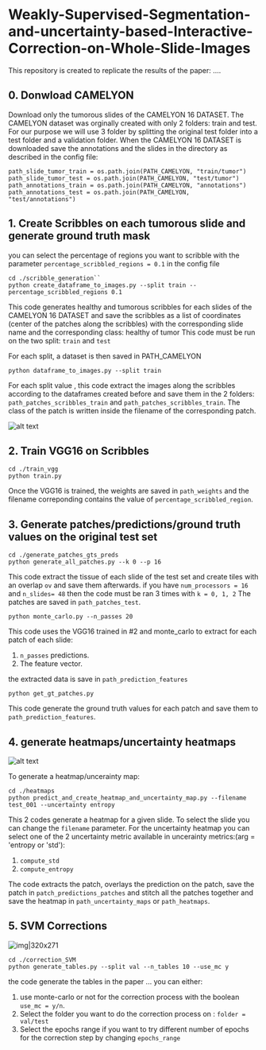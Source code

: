 # Weakly-Supervised-Segmentation-and-uncertainty-based-Interactive-Correction-on-Whole-Slide-Images


This repository is created to replicate the results of the paper: ....

## 0. Donwload CAMELYON

Download only the tumorous slides of the CAMELYON 16 DATASET.
The CAMELYON dataset was orginally created with only 2 folders: train and test.
For our purpose we will use 3 folder by splitting the original test folder into a test folder and a validation folder.
When the CAMELYON 16 DATASET is downloaded save the annotations and the slides in the directory as described in the config file:

```
path_slide_tumor_train = os.path.join(PATH_CAMELYON, "train/tumor")
path_slide_tumor_test = os.path.join(PATH_CAMELYON, "test/tumor")
path_annotations_train = os.path.join(PATH_CAMELYON, "annotations")
path_annotations_test = os.path.join(PATH_CAMELYON, "test/annotations")
```

## 1. Create Scribbles on each tumorous slide and generate ground truth mask

you can select the percentage of regions you want to scribble with the parameter ```percentage_scribbled_regions = 0.1``` in the config file 
```
cd ./scribble_generation``
python create_dataframe_to_images.py --split train --percentage_scribbled_regions 0.1
```
This code generates healthy and tumorous scribbles for each slides of the CAMELYON 16 DATASET and save the scribbles as a list of coordinates (center of the patches along the scribbles)  with the corresponding slide name and the corresponding class: healthy of tumor
This code must be run on the two split: ```train``` and ```test```

For each split, a dataset is then saved in PATH_CAMELYON

```
python dataframe_to_images.py --split train
```
For each split value , this code extract the images along the scribbles according to the dataframes created before and save them in the 2 folders:
```path_patches_scribbles_train``` and ```path_patches_scribbles_train```.
The class of the patch is written inside the filename of the corresponding patch.

![alt text](./images_git/scribble_process.png)

## 2. Train VGG16 on Scribbles

```
cd ./train_vgg
python train.py
```

Once the VGG16 is trained, the weights are saved in ```path_weights``` and the filename correponding contains the value of ```percentage_scribbled_region```.

## 3. Generate patches/predictions/ground truth values on the original test set

```
cd ./generate_patches_gts_preds
python generate_all_patches.py --k 0 --p 16
```

This code extract the tissue of each slide of the test set and create tiles with an overlap ```ov``` and save them afterwards.
if you have ```num_processors = 16``` and ```n_slides= 48``` then the code must be ran 3 times with ```k = 0, 1, 2```
The patches are saved in ```path_patches_test```.

```
python monte_carlo.py --n_passes 20
```

This code uses the VGG16 trained in #2 and monte_carlo to extract for each patch of each slide:

1.   ```n_passes``` predictions.
2.   The feature vector.

the extracted data is save in ```path_prediction_features```


```
python get_gt_patches.py
```

This code generate the ground truth values for each patch and save them to  ```path_prediction_features```.

## 4. generate heatmaps/uncertainty heatmaps
![alt text](./images_git/uncertainty.png)

To generate a heatmap/uncerainty map:

```
cd ./heatmaps
python predict_and_create_heatmap_and_uncertainty_map.py --filename test_001 --uncertainty entropy
```

This 2 codes generate a heatmap for a given slide. To select the slide you can change the ```filename``` parameter.
For the uncertainty heatmap you can select one of the 2  uncertainty metric available in uncerainty metrics:(arg = 'entropy or 'std'):

1. ```compute_std```
2. ```compute_entropy```

The code extracts the patch, overlays the prediction on the patch, save the patch in ```patch_predictions_patches``` and stitch all the patches together and save the heatmap in 
```path_uncertainty_maps``` or  ```path_heatmaps```.

## 5. SVM Corrections
![img|320x271](./images_git/correction_process.png)

```
cd ./correction_SVM
python generate_tables.py --split val --n_tables 10 --use_mc y
```
the code generate the tables in the paper ...
you can either:

1.  use monte-carlo or not for the correction process with the boolean ```use_mc = y/n```.
2.  Select the folder you want to do the correction process on : ```folder = val/test```
3.  Select the epochs range if you want to try different number of epochs for the correction step by changing ```epochs_range```
